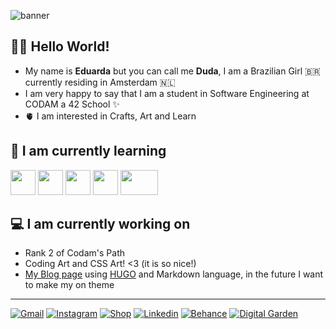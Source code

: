 ![banner](https://blogger.googleusercontent.com/img/b/R29vZ2xl/AVvXsEiz4TXNYoS70ZTGDNt-YBdxvo_OD9AxtWJSPyxTSZKF1tIDGn4ZZo8OgQA-Ouj4BOByf1HMBRAVdcxKXkoRcMbMalTrdT9KkFAeL2GDwOcy3VV_MBSCptiEjnhtRiBphrPbgA8czzT4R6IrtEe29UUxBdX2JqzGW1svC-hSF4EIMdgzj7OIIwLyBkbT7vQ/s1280/code_banner.png)
## 🙋‍♀️ Hello World!
- My name is **Eduarda** but you can call me **Duda**, I am a Brazilian Girl 🇧🇷 currently residing in Amsterdam 🇳🇱 
- I am very happy to say that I am a student in Software Engineering at CODAM a 42 School ✨
- 🫀 I am interested in Crafts, Art and Learn

## 🧠 I am currently learning 
<div>
  <img src="https://cdn.jsdelivr.net/gh/devicons/devicon/icons/c/c-line.svg" width="40" height="40"/>
  <img src="https://cdn.jsdelivr.net/gh/devicons/devicon/icons/html5/html5-plain-wordmark.svg" width="40" height="40"/>
  <img src="https://cdn.jsdelivr.net/gh/devicons/devicon/icons/css3/css3-plain-wordmark.svg" width="40" height="40"/>
  <img src="https://cdn.jsdelivr.net/gh/devicons/devicon/icons/javascript/javascript-original.svg" width="40" height="40"/>
  <img src="https://cdn.jsdelivr.net/gh/devicons/devicon/icons/hugo/hugo-original-wordmark.svg" width="60" height="40"/>
  
</div>

## 💻 I am currently working on
- Rank 2 of Codam's Path
- Coding Art and CSS Art! <3 (it is so nice!)
- [My Blog page](https://dudamakesthings.github.io/) using [HUGO](https://gohugo.io/) and Markdown language, in the future I want to make my on theme

---
 [![Gmail](https://img.shields.io/static/v1?label=&message=Gmail&color=orange&logo=gmail&logoColor=white)](mailto:dudamakesthings@gmail.com)
 [![Instagram](https://img.shields.io/static/v1?label=&message=Instagram&color=orange&logo=instagram&logoColor=white)](https://www.instagram.com/dudamakesthings)
 [![Shop](https://img.shields.io/static/v1?label=&message=Shop&color=orange&logo=instagram&logoColor=white)](https://www.instagram.com/electricsheepcrafts/)
 [![Linkedin](https://img.shields.io/static/v1?label=&message=Linkedin&color=orange&logo=linkedin&logoColor=white)](https://www.linkedin.com/in/edooarda/)
 [![Behance](https://img.shields.io/static/v1?label=&message=Behance&color=orange&logo=behance&logoColor=white)](https://www.behance.net/dudamakesthings)
 [![Digital Garden](https://img.shields.io/badge/Digital_Garden-orange?logo=notion)](https://galacticdigitalgarden.notion.site/Galactic-Digital-Garden-7c5de8ce580f48a9b41a05aea295afab?pvs=4)
<!---
- Full Stack Development Skills Course [The Odin Project](https://www.theodinproject.com/)

dudamakesthings/dudamakesthings is a ✨ special ✨ repository because its `README.md` (this file) appears on your GitHub profile.
You can click the Preview link to take a look at your changes.

- 👋 Hi, I’m @dudamakesthings
- 👀 I’m interested in ...
- 🌱 I’m currently learning ...
- 💞️ I’m looking to collaborate on ...
- 📫 How to reach me ...
--->
